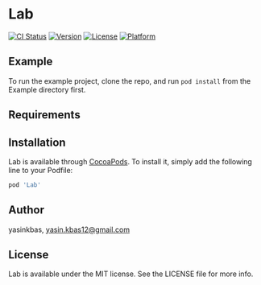# Lab

[![CI Status](https://img.shields.io/travis/yasinkbas/Lab.svg?style=flat)](https://travis-ci.org/yasinkbas/Lab)
[![Version](https://img.shields.io/cocoapods/v/Lab.svg?style=flat)](https://cocoapods.org/pods/Lab)
[![License](https://img.shields.io/cocoapods/l/Lab.svg?style=flat)](https://cocoapods.org/pods/Lab)
[![Platform](https://img.shields.io/cocoapods/p/Lab.svg?style=flat)](https://cocoapods.org/pods/Lab)

## Example

To run the example project, clone the repo, and run `pod install` from the Example directory first.

## Requirements

## Installation

Lab is available through [CocoaPods](https://cocoapods.org). To install
it, simply add the following line to your Podfile:

```ruby
pod 'Lab'
```

## Author

yasinkbas, yasin.kbas12@gmail.com

## License

Lab is available under the MIT license. See the LICENSE file for more info.
